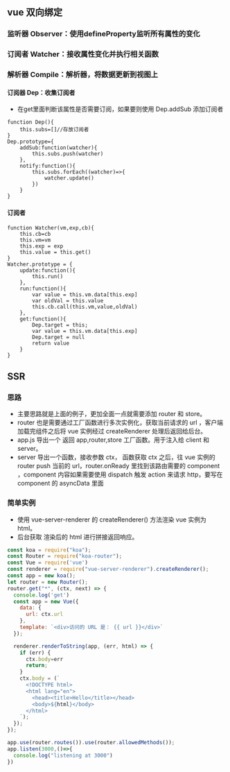 ## vue 双向绑定
### 监听器 Observer：使用defineProperty监听所有属性的变化
### 订阅者 Watcher：接收属性变化并执行相关函数
### 解析器 Compile：解析器，将数据更新到视图上

#### 订阅器 Dep：收集订阅者
- 在get里面判断该属性是否需要订阅，如果要则使用 Dep.addSub 添加订阅者
```
function Dep(){
    this.subs=[]//存放订阅者
}
Dep.prototype={
    addSub:function(watcher){
        this.subs.push(watcher)
    },
    notify:function(){
        this.subs.forEach((watcher)=>{
            watcher.update()
        })
    }
}
```
#### 订阅者
```
function Watcher(vm,exp,cb){
    this.cb=cb
    this.vm=vm
    this.exp = exp
    this.value = this.get()
}
Watcher.prototype = {
    update:function(){
        this.run()
    },
    run:function(){
        var value = this.vm.data[this.exp]
        var oldVal = this.value
        this.cb.call(this.vm,value,oldVal)
    },
    get:function(){
        Dep.target = this;
        var value = this.vm.data[this.exp]
        Dep.target = null
        return value
    }
}
```
## SSR
### 思路
- 主要思路就是上面的例子，更加全面一点就需要添加 router 和 store。
- router 也是需要通过工厂函数进行多次实例化，获取当前请求的 url ，客户端加载完组件之后将 vue 实例经过 createRenderer 处理后返回给后台。
- app.js 导出一个 返回 app,router,store 工厂函数。用于注入给 client 和 server。
- server 导出一个函数，接收参数 ctx， 函数获取 ctx 之后，往 vue 实例的 router push 当前的 url，router.onReady 里找到该路由需要的 component ，component 内容如果需要使用 dispatch 触发 action 来请求 http，要写在 component 的 asyncData 里面

### 简单实例
- 使用 vue-server-renderer 的 createRenderer() 方法渲染 vue 实例为 html。
- 后台获取 渲染后的 html 进行拼接返回响应。
```js
const koa = require("koa");
const Router = require("koa-router");
const Vue = require('vue')
const renderer = require("vue-server-renderer").createRenderer();
const app = new koa();
let router = new Router();
router.get("*", (ctx, next) => {
  console.log('get')
  const app = new Vue({
    data: {
      url: ctx.url
    },
    template: `<div>访问的 URL 是： {{ url }}</div>`
  });

  renderer.renderToString(app, (err, html) => {
    if (err) {
      ctx.body=err
      return;
    }
    ctx.body = (`
      <!DOCTYPE html>
      <html lang="en">
        <head><title>Hello</title></head>
        <body>${html}</body>
      </html>
    `);
  });
});

app.use(router.routes()).use(router.allowedMethods());
app.listen(3000,()=>{
  console.log("listening at 3000")
})
```

